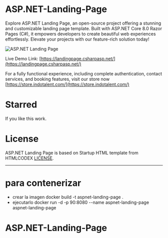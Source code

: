# ASP.NET-Landing-Page
Explore ASP.NET Landing Page, an open-source project offering a stunning and customizable landing page template. Built with ASP.NET Core 8.0 Razor Pages (C#), it empowers developers to create beautiful web experiences effortlessly. Elevate your projects with our feature-rich solution today!

![ASP.NET Landing Page](wwwroot/landing-page.png)

Live Demo Link: [https://landingpage.csharpasp.net/](https://landingpage.csharpasp.net/)

For a fully functional experience, including complete authentication, contact services, and booking features, visit our store now [https://store.indotalent.com/](https://store.indotalent.com/)

# Starred
If you like this work.

# License
ASP.NET Landing Page is based on Startup HTML template from HTMLCODEX [LICENSE](LICENSE).

***
# para contenerizar


* crear la imagen
docker build -t aspnet-landing-page .
* ejecutarlo
docker run -d -p 90:8080 --name aspnet-landing-page aspnet-landing-page















# ASP.NET-Landing-Page

